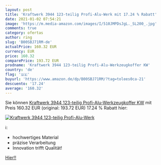 ```yaml
---
layout: post
title: 'Kraftwerk 3944 123-teilig Profi-Alu-Werk mit 17.24 % Rabatt'
date: 2021-01-02 07:54:21
image: 'https://m.media-amazon.com/images/I/510JMPDsJgL._SL200_.jpg'
comments: true
category: ofertas
author: ring
slug: 'B00SBJ71RM-de'
actualPrice: 160.32 EUR
currency: EUR
price: 160.32
comparePrice: 193.72 EUR
prodname: 'Kraftwerk 3944 123-teilig Profi-Alu-Werkzeugkoffer KW'
country: 'de'
flag: '🇩🇪'
buyurl: 'https://www.amazon.de/dp/B00SBJ71RM/?tag=tolees0ca-21'
descuento: '17.24'
average: '160.32'
---
```


Sie können [Kraftwerk 3944 123-teilig Profi-Alu-Werkzeugkoffer KW](https://www.amazon.de/dp/B00SBJ71RM/?tag=tolees0ca-21) mit Preis 160.32 EUR (original: 193.72 EUR) 17.24 % Rabatt hier:

[![Kraftwerk 3944 123-teilig Profi-Alu-Werk](https://m.media-amazon.com/images/I/510JMPDsJgL._SL200_.jpg)](https://www.amazon.de/dp/B00SBJ71RM/?tag=tolees0ca-21)

ℹ️:

- hochwertiges Material
- präzise Verarbeitung
- Innovation trifft Qualität!

[Hier!!](https://www.amazon.de/dp/B00SBJ71RM/?tag=tolees0ca-21)
